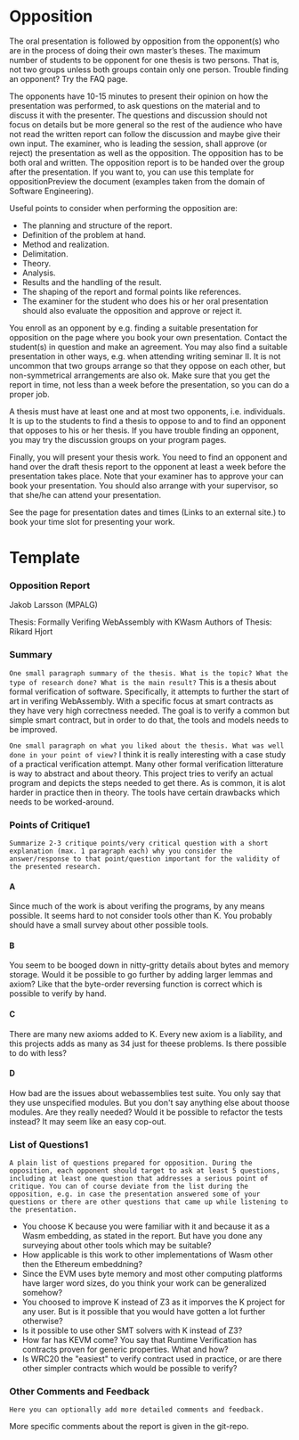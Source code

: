 Opposition
==========

The oral presentation is followed by opposition from the opponent(s) who are in
the process of doing their own master’s theses. The maximum number of students
to be opponent for one thesis is two persons. That is, not two groups unless
both groups contain only one person. Trouble finding an opponent? Try the FAQ
page.

The opponents have 10-15 minutes to present their opinion on how the
presentation was performed, to ask questions on the material and to discuss it
with the presenter. The questions and discussion should not focus on details
but be more general so the rest of the audience who have not read the written
report can follow the discussion and maybe give their own input. The examiner,
who is leading the session, shall approve (or reject) the presentation as well
as the opposition. The opposition has to be both oral and written. The
opposition report is to be handed over the group after the presentation. If you
want to, you can use this template for oppositionPreview the document (examples
taken from the domain of Software Engineering).

Useful points to consider when performing the opposition are:

  - The planning and structure of the report.
  - Definition of the problem at hand.
  - Method and realization.
  - Delimitation.
  - Theory.
  - Analysis.
  - Results and the handling of the result.
  - The shaping of the report and formal points like references.
  - The examiner for the student who does his or her oral presentation should
    also evaluate the opposition and approve or reject it.

You enroll as an opponent by e.g. finding a suitable presentation for
opposition on the page where you book your own presentation. Contact the
student(s) in question and make an agreement. You may also find a suitable
presentation in other ways, e.g. when attending writing seminar II. It is not
uncommon that two groups arrange so that they oppose on each other, but
non-symmetrical arrangements are also ok. Make sure that you get the report in
time, not less than a week before the presentation, so you can do a proper job.

A thesis must have at least one and at most two opponents, i.e. individuals. It
is up to the students to find a thesis to oppose to and to find an opponent
that opposes to his or her thesis. If you have trouble finding an opponent,
you may try the discussion groups on your program pages.

Finally, you will present your thesis work. You need to find an opponent and
hand over the draft thesis report to the opponent at least a week before the
presentation takes place. Note that your examiner has to approve your can book
your presentation. You should also arrange with your supervisor, so that she/he
can attend your presentation.

See the page for presentation dates and times (Links to an external site.) to
book your time slot for presenting your work.


Template
========

### Opposition Report
Jakob Larsson (MPALG)

Thesis: Formally Verifing WebAssembly with KWasm
Authors of Thesis: Rikard Hjort

### Summary
``One small paragraph summary of the thesis. What is the topic? What the type
of research done? What is the main result?``
This is a thesis about formal verification of software. Specifically, it
attempts to further the start of art in verifing WebAssembly. With a specific
focus at smart contracts as they have very high correctness needed. The goal is
to verify a common but simple smart contract, but in order to do that, the
tools and models needs to be improved.

``One small paragraph on what you liked about the thesis. What was well done in
your point of view?``
I think it is really interesting with a case study of a practical verification
attempt. Many other formal verification litterature is way to abstract and
about theory. This project tries to verify an actual program and depicts the
steps needed to get there. As is common, it is alot harder in practice then in
theory. The tools have certain drawbacks which needs to be worked-around.

### Points of Critique1
``Summarize 2-3 critique points/very critical question with a short explanation
(max. 1 paragraph each) why you consider the answer/response to that
point/question important for the validity of the presented research.``

#### A
Since much of the work is about verifing the programs, by any means possible.
It seems hard to not consider tools other than K. You probably should have
a small survey about other possible tools.

#### B
You seem to be booged down in nitty-gritty details about bytes and memory
storage. Would it be possible to go further by adding larger lemmas and axiom?
Like that the byte-order reversing function is correct which is possible to
verify by hand.

#### C
There are many new axioms added to K. Every new axiom is a liability, and this
projects adds as many as 34 just for theese problems. Is there possible to do
with less?

#### D
How bad are the issues about webassemblies test suite. You only say that they
use unspecified modules. But you don't say anything else about thoose modules.
Are they really needed? Would it be possible to refactor the tests instead? It
may seem like an easy cop-out.


### List of Questions1
``A plain list of questions prepared for opposition. During the opposition,
each opponent should target to ask at least 5 questions, including at least one
question that addresses a serious point of critique. You can of course deviate
from the list during the opposition, e.g. in case the presentation answered
some of your questions or there are other questions that came up while
listening to the presentation.``

- You choose K because you were familiar with it and because it as a Wasm
    embedding, as stated in the report. But have you done any surveying about
    other tools which may be suitable?
- How applicable is this work to other implementations of Wasm other then the
    Ethereum embeddning?
- Since the EVM uses byte memory and most other computing platforms have larger
    word sizes, do you think your work can be generalized somehow?
- You choosed to improve K instead of Z3 as it imporves the K project for any
    user. But is it possible that you would have gotten a lot further
    otherwise?
- Is it possible to use other SMT solvers with K instead of Z3?
- How far has KEVM come? You say that Runtime Verification has contracts proven
    for generic properties. What and how?
- Is WRC20 the "easiest" to verify contract used in practice, or are there
    other simpler contracts which would be possible to verify?


### Other Comments and Feedback
``Here you can optionally add more detailed comments and feedback.``

More specific comments about the report is given in the git-repo.

